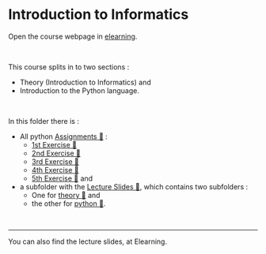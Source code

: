 # Introduction to Informatics

Οpen the course webpage in [elearning](https://elearning.auth.gr/course/view.php?id=8091&lang=en). 

<br />

This course splits in to two sections : 
- Theory (Introduction to Informatics) and 
- Introduction to the Python language. 

<br />

In this folder there is : 
- All python [Assignments 📂](https://github.com/tsingi-chris/CSD-Auth/tree/main/1st%20Semester/Introduction%20to%20Informatics/Assignments) : 
    - [1st Exercise 📂](https://github.com/tsingi-chris/CSD-Auth/tree/main/1st%20Semester/Introduction%20to%20Informatics/Assignments/Exercise%201)
    - [2nd Exercise 📂](https://github.com/tsingi-chris/CSD-Auth/tree/main/1st%20Semester/Introduction%20to%20Informatics/Assignments/Exercise%202)
    - [3rd Exercise 📂](https://github.com/tsingi-chris/CSD-Auth/tree/main/1st%20Semester/Introduction%20to%20Informatics/Assignments/Exercise%203)
    - [4th Exercise 📂](https://github.com/tsingi-chris/CSD-Auth/tree/main/1st%20Semester/Introduction%20to%20Informatics/Assignments/Exercise%204)
    - [5th Exercise 📂](https://github.com/tsingi-chris/CSD-Auth/tree/main/1st%20Semester/Introduction%20to%20Informatics/Assignments/Exercise%205) and 
- a subfolder with the [Lecture Slides 📂](https://github.com/tsingi-chris/CSD-Auth/tree/main/1st%20Semester/Introduction%20to%20Informatics/Slides), which contains two subfolders :  
    - One for [theory 📂](https://github.com/tsingi-chris/CSD-Auth/tree/main/1st%20Semester/Introduction%20to%20Informatics/Slides/Introduction%20of%20Informatics%20-%20Theory) and
    - the other for [python 📂](https://github.com/tsingi-chris/CSD-Auth/tree/main/1st%20Semester/Introduction%20to%20Informatics/Slides/Introduction%20of%20Informatics%20-%20The%20Python%20programming%20language).

<br />

<hr />
You can also find the lecture slides, at Elearning.